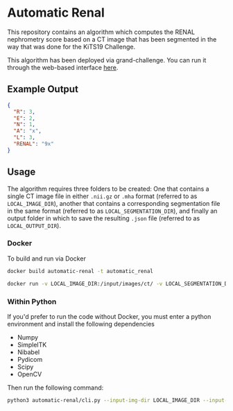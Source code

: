# Automatic Renal

This repository contains an algorithm which computes the RENAL nephrometry score based on a CT image that has been segmented in the way that was done for the KiTS19 Challenge.

This algorithm has been deployed via grand-challenge. You can run it through the web-based interface [here](https://grand-challenge.org/algorithms/kits19-based-automatic-renal-scoring/).

## Example Output

```json
{
  "R": 3,
  "E": 2,
  "N": 1,
  "A": "x",
  "L": 3,
  "RENAL": "9x"
}
```

## Usage

The algorithm requires three folders to be created: One that contains a single CT image file in either `.nii.gz` or `.mha` format (referred to as `LOCAL_IMAGE_DIR`), another that contains a corresponding segmentation file in the same format (referred to as `LOCAL_SEGMENTATION_DIR`), and finally an output folder in which to save the resulting `.json` file (referred to as `LOCAL_OUTPUT_DIR`).

### Docker

To build and run via Docker

```bash
docker build automatic-renal -t automatic_renal
```

```bash
docker run -v LOCAL_IMAGE_DIR:/input/images/ct/ -v LOCAL_SEGMENTATION_DIR:/input/images/kidney-tumor-and-cyst/ -v LOCAL_OUTPUT_DIR:/output/ automatic_renal
```

### Within Python

If you'd prefer to run the code without Docker, you must enter a python environment and install the following dependencies

- Numpy
- SimpleITK
- Nibabel
- Pydicom
- Scipy
- OpenCV

Then run the following command:

```bash
python3 automatic-renal/cli.py --input-img-dir LOCAL_IMAGE_DIR --input-seg-dir LOCAL_SEGMENTATION_DIR --output-dir LOCAL_OUTPUT_DIR
```
